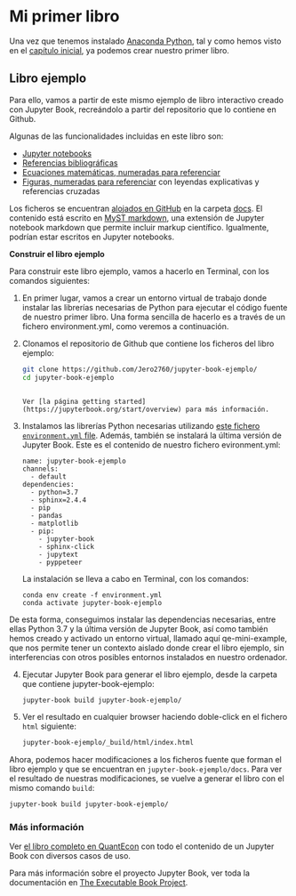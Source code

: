 # Mi primer libro

Una vez que tenemos instalado [Anaconda Python](https://www.anaconda.com/distribution/), tal y como hemos visto en el [capítulo inicial](/docs/chapter0/installation), ya podemos crear nuestro primer libro.

## Libro ejemplo

Para ello, vamos a partir de este mismo ejemplo de libro interactivo creado con Jupyter Book, recreándolo a partir del repositorio que lo contiene en Github.

Algunas de las funcionalidades incluidas en este libro son:

* [Jupyter notebooks](https://executablebooks.github.io/quantecon-mini-example/docs/python_by_example.html#version-1)
* [Referencias bibliográficas](https://executablebooks.github.io/quantecon-mini-example/docs/about_py.html#bibliography)
* [Ecuaciones matemáticas, numeradas para referenciar](https://executablebooks.github.io/quantecon-mini-example/docs/python_by_example.html#another-application)
* [Figuras, numeradas para referenciar](https://executablebooks.github.io/quantecon-mini-example/docs/getting_started.html#jupyter-notebooks) con leyendas explicativas y referencias cruzadas

Los ficheros se encuentran [alojados en GitHub](https://github.com/Jero2760/jupyter-book-ejemplo/)
en la carpeta [docs](https://github.com/Jero2760/jupyter-book-ejemplo/docs/).
El contenido está escrito en [MyST markdown](https://jupyterbook.org/content/myst), una extensión de Jupyter notebook markdown que permite incluir markup científico. Igualmente, podrían estar escritos en Jupyter notebooks.

**Construir el libro ejemplo**

Para construir este libro ejemplo, vamos a hacerlo en Terminal, con los comandos siguientes:

1. En primer lugar, vamos a crear un entorno virtual de trabajo donde instalar las librerías necesarias de Python para ejecutar el código fuente de nuestro primer libro. Una forma sencilla de hacerlo es a través de un fichero environment.yml, como veremos a continuación. 

2. Clonamos el repositorio de Github que contiene los ficheros del libro ejemplo:

    ```bash
    git clone https://github.com/Jero2760/jupyter-book-ejemplo/
    cd jupyter-book-ejemplo
    ```

    ````{margin}

    Ver [la página getting started](https://jupyterbook.org/start/overview) para más información.
    ````

3. Instalamos las librerías Python necesarias utilizando [este fichero `environment.yml` file](https://github.com/executablebooks/quantecon-mini-example/blob/master/environment.yml).
   Además, también se instalará la última versión de Jupyter Book. Este es el contenido de nuestro fichero evironment.yml:

	```shell
	name: jupyter-book-ejemplo
	channels:
  	  - default
	dependencies:
  	  - python=3.7
  	  - sphinx=2.4.4
  	  - pip
  	  - pandas
  	  - matplotlib
  	  - pip:
        - jupyter-book
        - sphinx-click
        - jupytext
        - pyppeteer
	```

	La instalación se lleva a cabo en Terminal, con los comandos:
	```shell
	conda env create -f environment.yml
	conda activate jupyter-book-ejemplo
	```

De esta forma, conseguimos instalar las dependencias necesarias, entre ellas Python 3.7 y la última versión de Jupyter Book, así como también hemos creado y activado un entorno virtual, llamado aquí qe-mini-example, que nos permite tener un contexto aislado donde crear el libro ejemplo, sin interferencias con otros posibles entornos instalados en nuestro ordenador.


4. Ejecutar Jupyter Book para generar el libro ejemplo, desde la carpeta que contiene jupyter-book-ejemplo:

    ```bash
    jupyter-book build jupyter-book-ejemplo/
    ```

5. Ver el resultado en cualquier browser haciendo doble-click en el fichero `html` siguiente:

    ```bash
    jupyter-book-ejemplo/_build/html/index.html
    ```

Ahora, podemos hacer modificaciones a los ficheros fuente que forman el libro ejemplo y que se encuentran en ``jupyter-book-ejemplo/docs``. Para ver el resultado de nuestras modificaciones, se vuelve a generar el libro con el mismo comando `build`: 

```bash
jupyter-book build jupyter-book-ejemplo/
```

### Más información

Ver [el libro completo en QuantEcon](https://executablebooks.github.io/quantecon-example/docs/index.html)
con todo el contenido de un Jupyter Book con diversos casos de uso.

Para más información sobre el proyecto Jupyter Book, ver toda la documentación en [The Executable Book Project](https://ebp.jupyterbook.org/).

